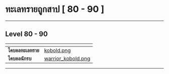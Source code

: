 # ทะเลทรายถูกสาป \[ 80 - 90 ]

***

## Level 80 - 90

<table data-card-size="large" data-view="cards" data-full-width="true"><thead><tr><th></th><th data-hidden data-card-cover data-type="files"></th></tr></thead><tbody><tr><td><strong>โคบอลทะเลทราย</strong></td><td><a href="../.gitbook/assets/kobold.png">kobold.png</a></td></tr><tr><td><strong>โคบอลนักรบ</strong></td><td><a href="../.gitbook/assets/warrior_kobold.png">warrior_kobold.png</a></td></tr></tbody></table>

***
